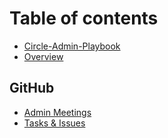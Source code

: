 # Table of contents

* [Circle-Admin-Playbook](README.md)
* [Overview](overview.md)

## GitHub

* [Admin Meetings](github/admin-meetings.md)
* [Tasks & Issues](github/tasks-and-issues.md)
